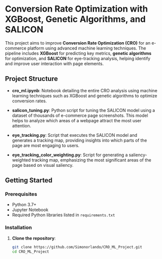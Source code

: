 # Conversion Rate Optimization with XGBoost, Genetic Algorithms, and SALICON

This project aims to improve **Conversion Rate Optimization (CRO)** for an e-commerce platform using advanced machine learning techniques. The pipeline includes **XGBoost** for predicting key metrics, **genetic algorithms** for optimization, and **SALICON** for eye-tracking analysis, helping identify and improve user interaction with page elements.

## Project Structure

- **cro_ml.ipynb**: Notebook detailing the entire CRO analysis using machine learning techniques such as XGBoost and genetic algorithms to optimize conversion rates.

- **salicon_tuning.py**: Python script for tuning the SALICON model using a dataset of thousands of e-commerce page screenshots. This model helps to analyze which areas of a webpage attract the most user attention.

- **eye_tracking.py**: Script that executes the SALICON model and generates a tracking map, providing insights into which parts of the page are most engaging to users.

- **eye_tracking_color_weighting.py**: Script for generating a saliency-weighted tracking map, emphasizing the most significant areas of the page based on visual saliency.

## Getting Started

### Prerequisites

- Python 3.7+
- Jupyter Notebook
- Required Python libraries listed in `requirements.txt`

### Installation

1. **Clone the repository**:
   ```bash
   git clone https://github.com/Simonorlando/CRO_ML_Project.git
   cd CRO_ML_Project
